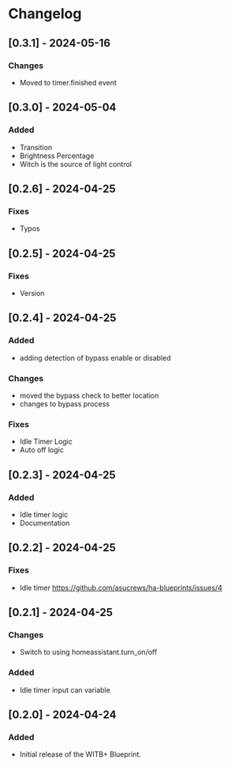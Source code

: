 # Changelog

## [0.3.1] - 2024-05-16

### Changes

- Moved to timer.finished event

## [0.3.0] - 2024-05-04

### Added

- Transition
- Brightness Percentage
- Witch is the source of light control

## [0.2.6] - 2024-04-25

### Fixes

- Typos

## [0.2.5] - 2024-04-25

### Fixes

- Version

## [0.2.4] - 2024-04-25

### Added

- adding detection of bypass enable or disabled

### Changes

- moved the bypass check to better location
- changes to bypass process

### Fixes

- Idle Timer Logic
- Auto off logic

## [0.2.3] - 2024-04-25

### Added

- Idle timer logic
- Documentation

## [0.2.2] - 2024-04-25

### Fixes

- Idle timer <https://github.com/asucrews/ha-blueprints/issues/4>

## [0.2.1] - 2024-04-25

### Changes

- Switch to using homeassistant.turn_on/off

### Added

- Idle timer input can variable

## [0.2.0] - 2024-04-24

### Added

- Initial release of the WITB+ Blueprint.
